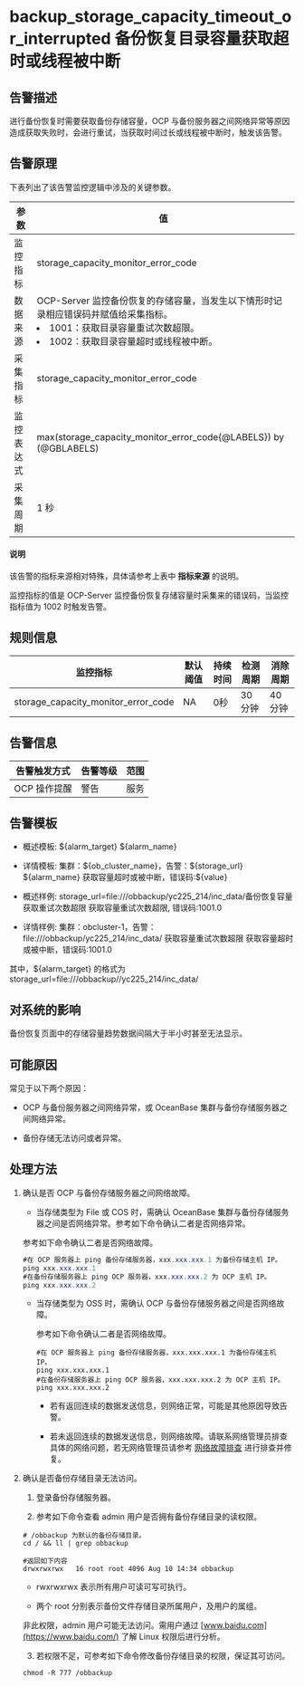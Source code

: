 backup_storage_capacity_timeout_or_interrupted 备份恢复目录容量获取超时或线程被中断
======================================================================================

**告警描述**
-----------------------------

进行备份恢复时需要获取备份存储容量，OCP 与备份服务器之间网络异常等原因造成获取失败时，会进行重试，当获取时间过长或线程被中断时，触发该告警。

告警原理
-------------------------

下表列出了该告警监控逻辑中涉及的关键参数。

|  参数   |                                                                                                  值                                                                                                  |
|-------|-----------------------------------------------------------------------------------------------------------------------------------------------------------------------------------------------------|
| 监控指标  | storage_capacity_monitor_error_code                                                                                                                                                                 |
| 数据来源  | OCP-Server 监控备份恢复的存储容量，当发生以下情形时记录相应错误码并赋值给采集指标。 <li> 1001：获取目录容量重试次数超限。   </li><li> 1002：获取目录容量超时或线程被中断。</li>    |
| 采集指标  | storage_capacity_monitor_error_code                                                                                                                                                                 |
| 监控表达式 | max(storage_capacity_monitor_error_code{@LABELS}) by (@GBLABELS)                                                                                                                                    |
| 采集周期  | 1 秒                                                                                                                                                                                                 |

  <main id="notice" type='explain'>
    <h4>说明</h4>
    <p>该告警的指标来源相对特殊，具体请参考上表中 <strong>指标来源</strong> 的说明。</p>
  </main>

监控指标的值是 OCP-Server 监控备份恢复存储容量时采集来的错误码，当监控指标值为 1002 时触发告警。

**规则信息**
-----------------------------

|                监控指标                 | 默认阈值 | 持续时间 | 检测周期  | 消除周期 |
|-------------------------------------|------|------|-------|------|
| storage_capacity_monitor_error_code | NA   | 0秒   | 30 分钟 | 40分钟 |

**告警信息**
-----------------------------

|  告警触发方式  | 告警等级 | 范围 |
|----------|------|----|
| OCP 操作提醒 | 警告   | 服务 |

**告警模板**
-----------------------------

* 概述模板: \${alarm_target} \${alarm_name}

* 详情模板: 集群：\${ob_cluster_name}，告警：\${storage_url} \${alarm_name} 获取容量超时或被中断，错误码:\${value}

* 概述样例: storage_url=file:///obbackup/yc225_214/inc_data/备份恢复容量获取重试次数超限 获取容量重试次数超限, 错误码:1001.0

* 详情样例: 集群：obcluster-1，告警：file:///obbackup/yc225_214/inc_data/ 获取容量重试次数超限 获取容量超时或被中断，错误码:1001.0

其中，${alarm_target} 的格式为 storage_url=file:///obbackup//yc225_214/inc_data/

**对系统的影响**
-------------------------------

备份恢复页面中的存储容量趋势数据间隔大于半小时甚至无法显示。

**可能原因**
-----------------------------

常见于以下两个原因：

* OCP 与备份服务器之间网络异常，或 OceanBase 集群与备份存储服务器之间网络异常。

* 备份存储无法访问或者异常。

**处理方法**
-----------------------------

1. 确认是否 OCP 与备份存储服务器之间网络故障。

   * 当存储类型为 File 或 COS 时，需确认 OceanBase 集群与备份存储服务器之间是否网络异常。参考如下命令确认二者是否网络异常。

    参考如下命令确认二者是否网络故障。

    ```java
    #在 OCP 服务器上 ping 备份存储服务器，xxx.xxx.xxx.1 为备份存储主机 IP。
    ping xxx.xxx.xxx.1
    #在备份存储服务器上 ping OCP 服务器，xxx.xxx.xxx.2 为 OCP 主机 IP。
    ping xxx.xxx.xxx.2
    ```

   * 当存储类型为 OSS 时，需确认 OCP 与备份存储服务器之间是否网络故障。

      参考如下命令确认二者是否网络故障。

      ```shell
      #在 OCP 服务器上 ping 备份存储服务器，xxx.xxx.xxx.1 为备份存储主机 IP。
      ping xxx.xxx.xxx.1
      #在备份存储服务器上 ping OCP 服务器，xxx.xxx.xxx.2 为 OCP 主机 IP。
      ping xxx.xxx.xxx.2
      ```

     * 若有返回连续的数据发送信息，则网络正常，可能是其他原因导致告警。

     * 若未返回连续的数据发送信息，则网络故障。请联系网络管理员排查具体的网络问题，若无网络管理员请参考 [网络故障排查](../500.appendix/300.network-troubleshooting.md) 进行排查并修复。

2. 确认是否备份存储目录无法访问。

   1. 登录备份存储服务器。

   2. 参考如下命令查看 admin 用户是否拥有备份存储目录的读权限。

     ```shell
     # /obbackup 为默认的备份存储目录。
     cd / && ll | grep obbackup
     
     #返回如下内容
     drwxrwxrwx   16 root root 4096 Aug 10 14:34 obbackup
     ```

     * rwxrwxrwx 表示所有用户可读可写可执行。

     * 两个 root 分别表示备份文件存储目录所属用户，及用户的属组。

     非此权限，admin 用户可能无法访问。需用户通过 [www.baidu.com](https://www.baidu.com/) 了解 Linux 权限后进行分析。

   3. 若权限不足，可参考如下命令修改备份存储目录的权限，保证其可访问。

     ```shell
     chmod -R 777 /obbackup 
     ```
